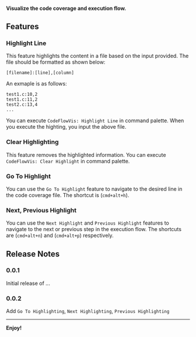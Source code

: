 #### Visualize the code coverage and execution flow.

## Features

### Highlight Line
This feature highlights the content in a file based on the input provided. The file should be formatted as shown below:
```
[filename]:[line],[column]
```

An exmaple is as follows:
```
test1.c:10,2
test1.c:11,2
test2.c:13,4
...
```

You can execute `CodeFlowVis: Highlight Line` in command palette. 
When you execute the highting, you input the above file.

### Clear Highlighting
This feature removes the highlighted information.
You can execute `CodeFlowVis: Clear Highlight` in command palette. 

### Go To Highlight
You can use the `Go To Highlight` feature to navigate to the desired line in the code coverage file. The shortcut is (`cmd+alt+h`).

### Next, Previous Highlight
You can use the `Next Highlight` and `Previous Highlight` features to navigate to the next or previous step in the execution flow. The shortcuts are (`cmd+alt+n`) and (`cmd+alt+p`) respectively.

## Release Notes

### 0.0.1

Initial release of ...

### 0.0.2

Add `Go To Highlighting`, `Next Highlighting`, `Previous Highlighting` 

---


**Enjoy!**

